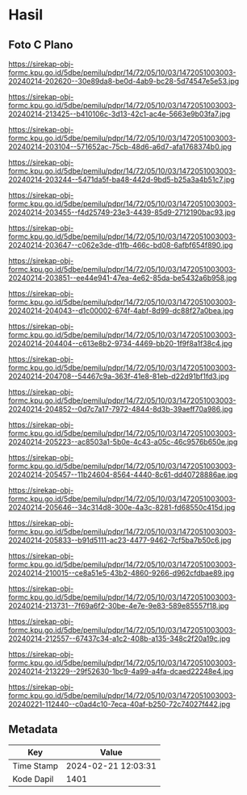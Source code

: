 # Hasil

## Foto C Plano

https://sirekap-obj-formc.kpu.go.id/5dbe/pemilu/pdpr/14/72/05/10/03/1472051003003-20240214-202620--30e89da8-be0d-4ab9-bc28-5d74547e5e53.jpg

https://sirekap-obj-formc.kpu.go.id/5dbe/pemilu/pdpr/14/72/05/10/03/1472051003003-20240214-213425--b410106c-3d13-42c1-ac4e-5663e9b03fa7.jpg

https://sirekap-obj-formc.kpu.go.id/5dbe/pemilu/pdpr/14/72/05/10/03/1472051003003-20240214-203104--571652ac-75cb-48d6-a6d7-afa1768374b0.jpg

https://sirekap-obj-formc.kpu.go.id/5dbe/pemilu/pdpr/14/72/05/10/03/1472051003003-20240214-203244--5471da5f-ba48-442d-9bd5-b25a3a4b51c7.jpg

https://sirekap-obj-formc.kpu.go.id/5dbe/pemilu/pdpr/14/72/05/10/03/1472051003003-20240214-203455--f4d25749-23e3-4439-85d9-2712190bac93.jpg

https://sirekap-obj-formc.kpu.go.id/5dbe/pemilu/pdpr/14/72/05/10/03/1472051003003-20240214-203647--c062e3de-d1fb-466c-bd08-6afbf654f890.jpg

https://sirekap-obj-formc.kpu.go.id/5dbe/pemilu/pdpr/14/72/05/10/03/1472051003003-20240214-203851--ee44e941-47ea-4e62-85da-be5432a6b958.jpg

https://sirekap-obj-formc.kpu.go.id/5dbe/pemilu/pdpr/14/72/05/10/03/1472051003003-20240214-204043--d1c00002-674f-4abf-8d99-dc88f27a0bea.jpg

https://sirekap-obj-formc.kpu.go.id/5dbe/pemilu/pdpr/14/72/05/10/03/1472051003003-20240214-204404--c613e8b2-9734-4469-bb20-1f9f8a1f38c4.jpg

https://sirekap-obj-formc.kpu.go.id/5dbe/pemilu/pdpr/14/72/05/10/03/1472051003003-20240214-204708--54467c9a-363f-41e8-81eb-d22d91bf1fd3.jpg

https://sirekap-obj-formc.kpu.go.id/5dbe/pemilu/pdpr/14/72/05/10/03/1472051003003-20240214-204852--0d7c7a17-7972-4844-8d3b-39aeff70a986.jpg

https://sirekap-obj-formc.kpu.go.id/5dbe/pemilu/pdpr/14/72/05/10/03/1472051003003-20240214-205223--ac8503a1-5b0e-4c43-a05c-46c9576b650e.jpg

https://sirekap-obj-formc.kpu.go.id/5dbe/pemilu/pdpr/14/72/05/10/03/1472051003003-20240214-205457--11b24604-8564-4440-8c61-dd40728886ae.jpg

https://sirekap-obj-formc.kpu.go.id/5dbe/pemilu/pdpr/14/72/05/10/03/1472051003003-20240214-205646--34c314d8-300e-4a3c-8281-fd68550c415d.jpg

https://sirekap-obj-formc.kpu.go.id/5dbe/pemilu/pdpr/14/72/05/10/03/1472051003003-20240214-205833--b91d5111-ac23-4477-9462-7cf5ba7b50c6.jpg

https://sirekap-obj-formc.kpu.go.id/5dbe/pemilu/pdpr/14/72/05/10/03/1472051003003-20240214-210015--ce8a51e5-43b2-4860-9266-d962cfdbae89.jpg

https://sirekap-obj-formc.kpu.go.id/5dbe/pemilu/pdpr/14/72/05/10/03/1472051003003-20240214-213731--7f69a6f2-30be-4e7e-9e83-589e85557f18.jpg

https://sirekap-obj-formc.kpu.go.id/5dbe/pemilu/pdpr/14/72/05/10/03/1472051003003-20240214-212557--67437c34-a1c2-408b-a135-348c2f20a19c.jpg

https://sirekap-obj-formc.kpu.go.id/5dbe/pemilu/pdpr/14/72/05/10/03/1472051003003-20240214-213229--29f52630-1bc9-4a99-a4fa-dcaed22248e4.jpg

https://sirekap-obj-formc.kpu.go.id/5dbe/pemilu/pdpr/14/72/05/10/03/1472051003003-20240221-112440--c0ad4c10-7eca-40af-b250-72c74027f442.jpg


## Metadata

| Key        | Value               |
| ---------- | ------------------- |
| Time Stamp | 2024-02-21 12:03:31 |
| Kode Dapil | 1401                |



